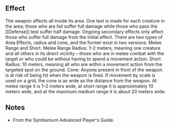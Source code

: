 ## Effect
The weapon affects all inside its area. One test is made for each creature in the area; those who are fail suffer full damage while those who pass the [[Defense]] test suffer half damage. Ongoing secondary effects only affect those who suffer full damage from the initial effect. There are two types of Area Effects, radius and cone, and the former exist in two versions: Melee Range and Short. Melee Range Radius: 1–2 meters, meaning one creature and all others in its direct vicinity – those who are in melee combat with the target or who could be without having to spend a movement action. Short Radius: 10 meters, meaning all who are within a movement action from the targeted spot on the ground. Cone: Anyone present in front of the weapon is at risk of being hit when the weapon is fired. If movement by scale is used on a grid, the cone is as wide as the distance from the weapon. At melee range it is 1–2 meters wide, at short range it is approximately 10 meters wide, and at the maximum medium range it is about 20 meters wide.
## Notes
* From the Symbaroum Advanced Player's Guide.